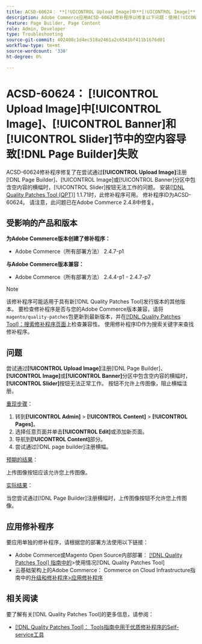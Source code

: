 ```yaml
---
title: ACSD-60624： **[!UICONTROL Upload Image]中**[!UICONTROL Image]**、**[!UICONTROL Banner]**和**[!UICONTROL Slider]**节中的空内容导致** [!DNL Page Builder]失败
description: Adobe Commerce应用ACSD-60624修补程序以修复以下问题：使用[!UICONTROL Upload Image]在[!UICONTROL Image]、[!UICONTROL Banner]或&lbrace;3**部分中添加带有空内容的横幅时，**[!UICONTROL Slider]按钮不起作用。 [!DNL Page Builder]
feature: Page Builder, Page Content
role: Admin, Developer
type: Troubleshooting
source-git-commit: 402408c1d4ec518a2461a2c6541bf411b1676d01
workflow-type: tm+mt
source-wordcount: '338'
ht-degree: 0%

---
```



# ACSD-60624： **[!UICONTROL Upload Image]**&#x200B;中[!UICONTROL Image]、[!UICONTROL Banner]和[!UICONTROL Slider]节中的空内容导致[!DNL Page Builder]失败

ACSD-60624修补程序修复了在尝试通过&#x200B;**[!UICONTROL Upload Image]**&#x200B;注册[!DNL Page Builder]、[!UICONTROL Image]或[!UICONTROL Banner]分区中包含空内容的横幅时，[!UICONTROL Slider]按钮无法工作的问题。 安装[[!DNL Quality Patches Tool (QPT)]](/help/tools/quality-patches-tool/quality-patches-tool-to-self-serve-quality-patches.md) 1.1.71时，此修补程序可用。 修补程序ID为ACSD-60624。 请注意，此问题已在Adobe Commerce 2.4.8中修复。

## 受影响的产品和版本

**为Adobe Commerce版本创建了修补程序：**

* Adobe Commerce（所有部署方法） 2.4.7-p1

**与Adobe Commerce版本兼容：**

* Adobe Commerce（所有部署方法） 2.4.4-p1 - 2.4.7-p7

>[!NOTE]
>
>该修补程序可能适用于具有新[!DNL Quality Patches Tool]发行版本的其他版本。 要检查修补程序是否与您的Adobe Commerce版本兼容，请将`magento/quality-patches`包更新到最新版本，并在[[!DNL Quality Patches Tool]：搜索修补程序页面](https://experienceleague.adobe.com/tools/commerce-quality-patches/index.html?lang=zh-Hans)上检查兼容性。 使用修补程序ID作为搜索关键字来查找修补程序。

## 问题

尝试通过&#x200B;**[!UICONTROL Upload Image]**&#x200B;注册[!DNL Page Builder]、**[!UICONTROL Image]**&#x200B;或&#x200B;**[!UICONTROL Banner]**&#x200B;分区中包含空内容的横幅时，**[!UICONTROL Slider]**&#x200B;按钮无法正常工作。 按钮不允许上传图像，阻止横幅注册。

<u>重现步骤</u>：

1. 转到&#x200B;**[!UICONTROL Admin]** > **[!UICONTROL Content]** > **[!UICONTROL Pages]**。
1. 选择任意页面并单击&#x200B;**[!UICONTROL Edit]**&#x200B;或添加新页面。
1. 导航到&#x200B;**[!UICONTROL Content]**&#x200B;部分。
1. 尝试通过[!DNL page builder]注册横幅。

<u>预期的结果</u>：

上传图像按钮应该允许您上传图像。

<u>实际结果</u>：

当您尝试通过[!DNL Page Builder]注册横幅时，上传图像按钮不允许您上传图像。

## 应用修补程序

要应用单独的修补程序，请根据您的部署方法使用以下链接：

* Adobe Commerce或Magento Open Source内部部署： [[!DNL Quality Patches Tool] 指南中的](/help/tools/quality-patches-tool/usage.md)>使用情况[!DNL Quality Patches Tool]
* 云基础架构上的Adobe Commerce： Commerce on Cloud Infrastructure指南中的[升级和修补程序>应用修补程序](https://experienceleague.adobe.com/docs/commerce-cloud-service/user-guide/develop/upgrade/apply-patches.html?lang=zh-Hans)

## 相关阅读

要了解有关[!DNL Quality Patches Tool]的更多信息，请参阅：

* [[!DNL Quality Patches Tool]： Tools指南中用于优质修补程序的Self-service工具](/help/tools/quality-patches-tool/quality-patches-tool-to-self-serve-quality-patches.md)
